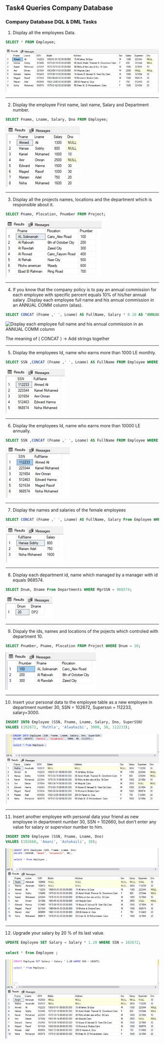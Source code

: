 ﻿## Task4 Queries Company Database
### Company Database DQL & DML Tasks

1. Display all the employees Data. 
```sql
SELECT * FROM Employee;
```
![Display all Employee](./image/DisplayAllEmployees.jpg)

--------------

2. Display the employee First name, last name, Salary and Department number. 
```sql
SELECT Fname, Lname, Salary, Dno FROM Employee;
```
![employee First name, last name, Salary and Department number](./image/disFnameLnameSalaryDno.jpg)

----------------------
3. Display all the projects names, locations and the department which is responsible about it.
```sql
SELECT Pname, Plocation, Pnumber FROM Project;
```
![Display all the projects names, locations and the department which is responsible about it.](./image/PnamePlocationPnumberFROMProject.jpg)

-------------
4.  If you know that the company policy is to pay an annual commission for each employee with specific percent 
equals 10% of his/her annual salary .Display each employee full name and his annual commission in an 
ANNUAL COMM column (alias). 
	
```sql
SELECT CONCAT (Fname ,' ', Lname) AS FullName, Salary * 0.10 AS "ANNUAL COMM" FROM Employee;
```
![Display each employee full name and his annual commission in an 
ANNUAL COMM column](./image/4.jpg)

The meaning of ( CONCAT ) -> Add strings together

-----------------

5. Display the employees Id, name who earns more than 1000 LE monthly.

```sql
SELECT SSN ,CONCAT (Fname ,' ', Lname) AS FullName FROM Employee WHERE Salary > 1000;
```
![Display the employees Id, name who earns more than 1000 LE monthly](./image/5.jpg)

----------------

6. Display the employees Id, name who earns more than 10000 LE annually. 
```sql
SELECT SSN ,CONCAT (Fname ,' ', Lname) AS FullName FROM Employee WHERE Salary * 12 > 10000;
```
![Display the employees Id, name who earns more than 10000 LE annually.](./image/6.jpg)

--------------------

7. Display the names and salaries of the female employees
```sql
SELECT CONCAT (Fname ,' ', Lname) AS FullName, Salary From Employee WHERE Sex = 'F';
```


![Display the names and salaries of the female employees](./image/7.jpg)

--------------------
8. Display each department id, name which managed by a manager with id equals 968574.

```sql
SELECT Dnum, Dname From Departments WHERE MgrSSN = 968574;
```
![Display each department id, name which managed by a manager with id equals 968574.](./image/8.jpg)

--------------

9. Dispaly the ids, names and locations of  the pojects which controled with department 10. 
```sql
SELECT Pnumber, Pname, Plocation FROM Project WHERE Dnum = 10;
```
![Dispaly the ids, names and locations of  the pojects which controled with department 10. ](./image/9.jpg)


------------------
10. Insert your personal data to the employee table as a new employee in department number 30, SSN = 102672, 
Superssn = 112233, salary=3000. 
```sql
INSERT INTO Employee (SSN, Fname, Lname, Salary, Dno, SuperSSN)
VALUES (102672, 'Mathla', 'Alwahaibi', 3000, 30, 112233);
```

![Insert your personal data to the employee table as a new employee in department number 30, SSN = 102672, Superssn = 112233, salary=3000.](./image/10.jpg)

----------------

11. Insert another employee with personal data your friend as new employee in department number 30, SSN = 
102660, but don’t enter any value for salary or supervisor number to him. 
```sql
INSERT INTO Employee (SSN, Fname, Lname, Dno)
VALUES (102660, 'Amani', 'Ashukaili', 30);
```

![Insert another employee with personal data your friend as new employee in department number 30, SSN = 102660, but don’t enter any value for salary or supervisor number to him.](./image/11.jpg)


-----------------

12. Upgrade your salary by 20 % of its last value.
```sql
UPDATE Employee SET Salary = Salary * 1.20 WHERE SSN = 102672;

select * from Employee ;

```

![Upgrade your salary by 20 % of its last value.](./image/12.jpg)